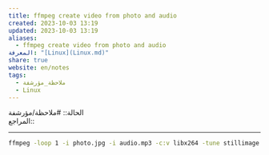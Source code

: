 ```yaml
---  
title: ffmpeg create video from photo and audio  
created: 2023-10-03 13:19  
updated: 2023-10-03 13:19  
aliases:  
  - ffmpeg create video from photo and audio  
المعرفة: "[Linux](Linux.md)"  
share: true  
website: en/notes  
tags:  
  - ملاحظة_مؤرشفة  
  - Linux  
---  
```

  
  
  
الحالة:: #ملاحظة/مؤرشفة  
المراجع::   
  
---  
  
  
```bash  
ffmpeg -loop 1 -i photo.jpg -i audio.mp3 -c:v libx264 -tune stillimage -c:a aac -b:a 128k -pix_fmt yuv420p -vf "pad=ceil(iw/2)*2:ceil(ih/2)*2" -y -shortest out.mp4  
```